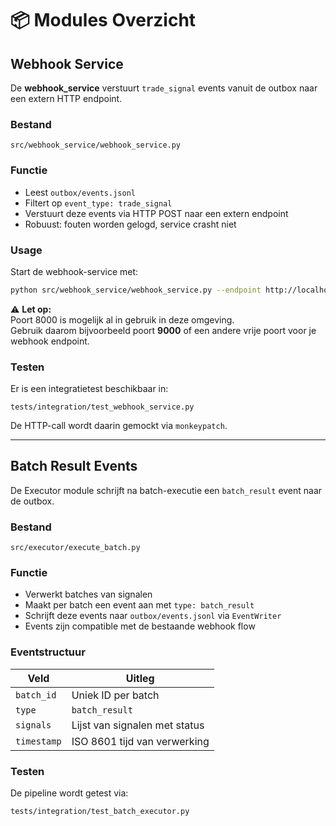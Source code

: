 # 📦 Modules Overzicht

## Webhook Service

De **webhook_service** verstuurt `trade_signal` events vanuit de outbox naar een extern HTTP endpoint.

### Bestand
`src/webhook_service/webhook_service.py`

### Functie
- Leest `outbox/events.jsonl`
- Filtert op `event_type: trade_signal`
- Verstuurt deze events via HTTP POST naar een extern endpoint
- Robuust: fouten worden gelogd, service crasht niet

### Usage

Start de webhook-service met:

```bash
python src/webhook_service/webhook_service.py --endpoint http://localhost:9000/webhook
```

⚠ **Let op:**  
Poort 8000 is mogelijk al in gebruik in deze omgeving.  
Gebruik daarom bijvoorbeeld poort **9000** of een andere vrije poort voor je webhook endpoint.

### Testen

Er is een integratietest beschikbaar in:

`tests/integration/test_webhook_service.py`

De HTTP-call wordt daarin gemockt via `monkeypatch`.

---

## Batch Result Events

De Executor module schrijft na batch-executie een `batch_result` event naar de outbox.

### Bestand
`src/executor/execute_batch.py`

### Functie
- Verwerkt batches van signalen
- Maakt per batch een event aan met `type: batch_result`
- Schrijft deze events naar `outbox/events.jsonl` via `EventWriter`
- Events zijn compatible met de bestaande webhook flow

### Eventstructuur

| Veld        | Uitleg                          |
|-------------|--------------------------------|
| `batch_id`  | Uniek ID per batch              |
| `type`      | `batch_result`                  |
| `signals`   | Lijst van signalen met status   |
| `timestamp` | ISO 8601 tijd van verwerking    |

### Testen

De pipeline wordt getest via:

`tests/integration/test_batch_executor.py`